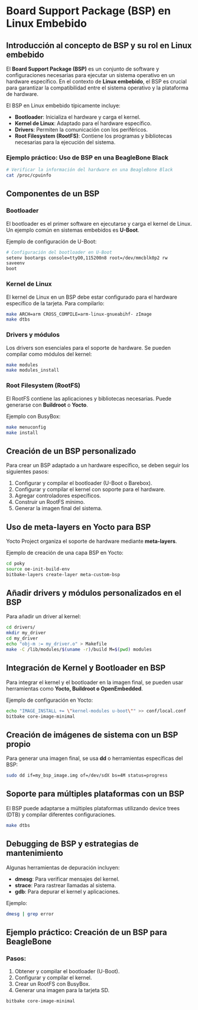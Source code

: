 # **Board Support Package (BSP) en Linux Embebido**

## **Introducción al concepto de BSP y su rol en Linux embebido**
El **Board Support Package (BSP)** es un conjunto de software y configuraciones necesarias para ejecutar un sistema operativo en un hardware específico. En el contexto de **Linux embebido**, el BSP es crucial para garantizar la compatibilidad entre el sistema operativo y la plataforma de hardware.

El BSP en Linux embebido típicamente incluye:
- **Bootloader**: Inicializa el hardware y carga el kernel.
- **Kernel de Linux**: Adaptado para el hardware específico.
- **Drivers**: Permiten la comunicación con los periféricos.
- **Root Filesystem (RootFS)**: Contiene los programas y bibliotecas necesarias para la ejecución del sistema.

### **Ejemplo práctico**: Uso de BSP en una BeagleBone Black

```bash
# Verificar la información del hardware en una BeagleBone Black
cat /proc/cpuinfo
``` 

## **Componentes de un BSP**
### **Bootloader**
El bootloader es el primer software en ejecutarse y carga el kernel de Linux. Un ejemplo común en sistemas embebidos es **U-Boot**.

Ejemplo de configuración de U-Boot:
```bash
# Configuración del bootloader en U-Boot
setenv bootargs console=ttyO0,115200n8 root=/dev/mmcblk0p2 rw
saveenv
boot
```

### **Kernel de Linux**
El kernel de Linux en un BSP debe estar configurado para el hardware específico de la tarjeta. Para compilarlo:
```bash
make ARCH=arm CROSS_COMPILE=arm-linux-gnueabihf- zImage
make dtbs
```

### **Drivers y módulos**
Los drivers son esenciales para el soporte de hardware. Se pueden compilar como módulos del kernel:
```bash
make modules
make modules_install
```

### **Root Filesystem (RootFS)**
El RootFS contiene las aplicaciones y bibliotecas necesarias. Puede generarse con **Buildroot** o **Yocto**.

Ejemplo con BusyBox:
```bash
make menuconfig
make install
```

## **Creación de un BSP personalizado**
Para crear un BSP adaptado a un hardware específico, se deben seguir los siguientes pasos:
1. Configurar y compilar el bootloader (U-Boot o Barebox).
2. Configurar y compilar el kernel con soporte para el hardware.
3. Agregar controladores específicos.
4. Construir un RootFS mínimo.
5. Generar la imagen final del sistema.

## **Uso de meta-layers en Yocto para BSP**
Yocto Project organiza el soporte de hardware mediante **meta-layers**.

Ejemplo de creación de una capa BSP en Yocto:
```bash
cd poky
source oe-init-build-env
bitbake-layers create-layer meta-custom-bsp
```

## **Añadir drivers y módulos personalizados en el BSP**
Para añadir un driver al kernel:
```bash
cd drivers/
mkdir my_driver
cd my_driver
echo "obj-m := my_driver.o" > Makefile
make -C /lib/modules/$(uname -r)/build M=$(pwd) modules
```

## **Integración de Kernel y Bootloader en BSP**
Para integrar el kernel y el bootloader en la imagen final, se pueden usar herramientas como **Yocto, Buildroot o OpenEmbedded**.

Ejemplo de configuración en Yocto:
```bash
echo "IMAGE_INSTALL += \"kernel-modules u-boot\"" >> conf/local.conf
bitbake core-image-minimal
```

## **Creación de imágenes de sistema con un BSP propio**
Para generar una imagen final, se usa **dd** o herramientas específicas del BSP:
```bash
sudo dd if=my_bsp_image.img of=/dev/sdX bs=4M status=progress
```

## **Soporte para múltiples plataformas con un BSP**
El BSP puede adaptarse a múltiples plataformas utilizando device trees (DTB) y compilar diferentes configuraciones.
```bash
make dtbs
```

## **Debugging de BSP y estrategias de mantenimiento**
Algunas herramientas de depuración incluyen:
- **dmesg**: Para verificar mensajes del kernel.
- **strace**: Para rastrear llamadas al sistema.
- **gdb**: Para depurar el kernel y aplicaciones.

Ejemplo:
```bash
dmesg | grep error
```

## **Ejemplo práctico: Creación de un BSP para BeagleBone**
### **Pasos**:
1. Obtener y compilar el bootloader (U-Boot).
2. Configurar y compilar el kernel.
3. Crear un RootFS con BusyBox.
4. Generar una imagen para la tarjeta SD.

```bash
bitbake core-image-minimal
```
